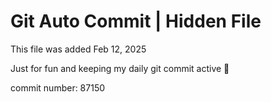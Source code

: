# Git Auto Commit | Hidden File

This file was added Feb 12, 2025

Just for fun and keeping my daily git commit active 🤪

commit number: 87150
